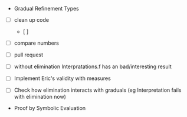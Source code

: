 - Gradual Refinement Types
 - [ ] clean up code
     - [ ]
 - [ ] compare numbers
 - [ ] pull request 
 - [ ] without elimination Interpratations.f has an bad/interesting result
 - [ ] Implement Eric's validity with measures 
 - [ ] Check how elimination interacts with graduals (eg Interpretation fails with elimination now)


- Proof by Symbolic Evaluation 